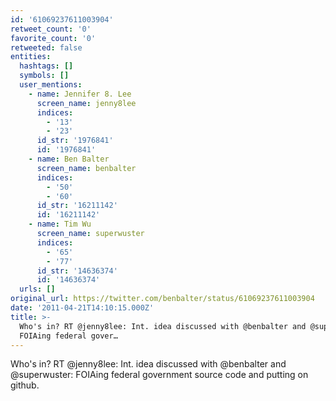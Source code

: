 ```yaml
---
id: '61069237611003904'
retweet_count: '0'
favorite_count: '0'
retweeted: false
entities:
  hashtags: []
  symbols: []
  user_mentions:
    - name: Jennifer 8. Lee
      screen_name: jenny8lee
      indices:
        - '13'
        - '23'
      id_str: '1976841'
      id: '1976841'
    - name: Ben Balter
      screen_name: benbalter
      indices:
        - '50'
        - '60'
      id_str: '16211142'
      id: '16211142'
    - name: Tim Wu
      screen_name: superwuster
      indices:
        - '65'
        - '77'
      id_str: '14636374'
      id: '14636374'
  urls: []
original_url: https://twitter.com/benbalter/status/61069237611003904
date: '2011-04-21T14:10:15.000Z'
title: >-
  Who's in? RT @jenny8lee: Int. idea discussed with @benbalter and @superwuster:
  FOIAing federal gover…
---
```


Who's in? RT @jenny8lee: Int. idea discussed with @benbalter and @superwuster: FOIAing federal government source code and putting on github.